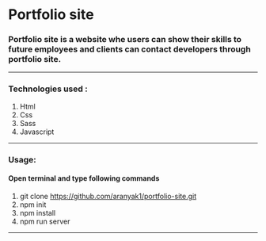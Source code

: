 # Portfolio site

### Portfolio site is a website whe users can show their skills to future employees and clients can contact developers through portfolio site. 

---

### Technologies used :

1. Html
1. Css
1. Sass
1. Javascript
---
### Usage:

#### Open terminal and type following commands
1. git clone https://github.com/aranyak1/portfolio-site.git
1. npm init
1. npm install
1. npm run server
---
